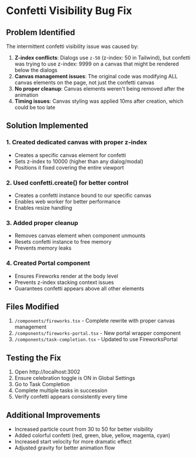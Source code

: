 # Confetti Visibility Bug Fix

## Problem Identified

The intermittent confetti visibility issue was caused by:

1. **Z-index conflicts**: Dialogs use `z-50` (z-index: 50 in Tailwind), but confetti was trying to use z-index: 9999 on a canvas that might be rendered below the dialogs
2. **Canvas management issues**: The original code was modifying ALL canvas elements on the page, not just the confetti canvas
3. **No proper cleanup**: Canvas elements weren't being removed after the animation
4. **Timing issues**: Canvas styling was applied 10ms after creation, which could be too late

## Solution Implemented

### 1. Created dedicated canvas with proper z-index

- Creates a specific canvas element for confetti
- Sets z-index to 10000 (higher than any dialog/modal)
- Positions it fixed covering the entire viewport

### 2. Used confetti.create() for better control

- Creates a confetti instance bound to our specific canvas
- Enables web worker for better performance
- Enables resize handling

### 3. Added proper cleanup

- Removes canvas element when component unmounts
- Resets confetti instance to free memory
- Prevents memory leaks

### 4. Created Portal component

- Ensures Fireworks render at the body level
- Prevents z-index stacking context issues
- Guarantees confetti appears above all other elements

## Files Modified

1. `/components/fireworks.tsx` - Complete rewrite with proper canvas management
2. `/components/fireworks-portal.tsx` - New portal wrapper component
3. `/components/task-completion.tsx` - Updated to use FireworksPortal

## Testing the Fix

1. Open http://localhost:3002
2. Ensure celebration toggle is ON in Global Settings
3. Go to Task Completion
4. Complete multiple tasks in succession
5. Verify confetti appears consistently every time

## Additional Improvements

- Increased particle count from 30 to 50 for better visibility
- Added colorful confetti (red, green, blue, yellow, magenta, cyan)
- Increased start velocity for more dramatic effect
- Adjusted gravity for better animation flow
